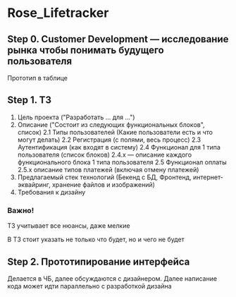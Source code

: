 # Rose_Lifetracker

## Step 0. Customer Development — исследование рынка чтобы понимать будущего пользователя
Прототип в таблице


## Step 1. ТЗ

1. Цель проекта ("Разработать ... для ...")
2. Описание ("Состоит из следующих функциональных блоков", список)
2.1 Типы пользователей (Какие пользователи есть и что могут делать)
2.2 Регистрация (с полями, весь процесс)
2.3 Аутентификация (как входят в систему)
2.4 Функционал для 1 типа пользователя (список блоков)
2.4.х — описание каждого функционального блока 1 типа пользователя
2.5 Функционал оплаты
2.5.х описание типов платежей (включая отмену платежей)
3. Предлагаемый стек технологий (Бекенд с БД, Фронтенд, интернет-эквайринг, хранение файлов и изображений)
4. Требования к дизайну

### Важно!

ТЗ учитывает все нюансы, даже мелкие

В ТЗ стоит указать не только что будет, но и чего не будет

## Step 2. Прототипирование интерфейса

Делается в ЧБ, далее обсуждаются с дизайнером.
Далее написание кода может идти параллельно с разработкой дизайна
